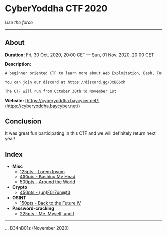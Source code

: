 # CyberYoddha CTF 2020

_Use the force_

---

## About

**Duration:** Fri, 30 Oct. 2020, 20:00 CET — Sun, 01 Nov. 2020, 20:00 CET

**Description:**
```txt
A beginner oriented CTF to learn more about Web Exploitation, Bash, Forensics, Reverse Engineering, Binary Exploitation, Trivia, and Misc!

You can join our discord at https://discord.gg/JxBG6xh

The CTF will run from October 30th to November 1st
```

**Website:** [https://cyberyoddha.baycyber.net/](https://cyberyoddha.baycyber.net/)

## Conclusion

It was great fun participating in this CTF and we will definitely return next year!

## Index

* **Misc**
  * [125pts - Lorem Ipsum](Lorem%20Ipsum/README.md)
  * [450pts - Bashing My Head](Bashing%20My%20Head/README.md)
  * [500pts - Around the World](Around%20the%20World/README.md)
* **Crypto**
  * [450pts - (un)F0r7un@t3](unfortunate/README.md)
* **OSINT**
  * [150pts - Back to the Future IV](Back%20to%20the%20Future%20IV/README.md)
* **Password-cracking**
  * [225pts - Me, Myself, and I](Me,%20Myself,%20and%20I/README.md)

---

... B34nB01z (November 2020)
